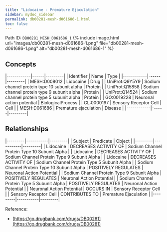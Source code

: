 ```yaml
---
title: "Lidocaine - Premature Ejaculation"
sidebar: mydoc_sidebar
permalink: db00281-mesh-d061686-1.html
toc: false 
---
```



Path ID: `DB00281_MESH_D061686_1`
{% include image.html url="images/db00281-mesh-d061686-1.png" file="db00281-mesh-d061686-1.png" alt="db00281-mesh-d061686-1" %}

## Concepts

|------------|------|---------|
| Identifier | Name | Type    |
|------------|------|---------|
| MESH:D008012 | Lidocaine | Drug |
| UniProt:Q9Y5Y9 | Sodium channel protein type 10 subunit alpha | Protein |
| UniProt:Q15858 | Sodium channel protein type 9 subunit alpha | Protein |
| UniProt:Q14524 | Sodium channel protein type 5 subunit alpha | Protein |
| GO:0019228 | Neuronal action potential | BiologicalProcess |
| CL:0000197 | Sensory Receptor Cell | Cell |
| MESH:D061686 | Premature ejaculation | Disease |
|------------|------|---------|

## Relationships

|---------|-----------|---------|
| Subject | Predicate | Object  |
|---------|-----------|---------|
| Lidocaine | DECREASES ACTIVITY OF | Sodium Channel Protein Type 10 Subunit Alpha |
| Lidocaine | DECREASES ACTIVITY OF | Sodium Channel Protein Type 9 Subunit Alpha |
| Lidocaine | DECREASES ACTIVITY OF | Sodium Channel Protein Type 5 Subunit Alpha |
| Sodium Channel Protein Type 10 Subunit Alpha | POSITIVELY REGULATES | Neuronal Action Potential |
| Sodium Channel Protein Type 9 Subunit Alpha | POSITIVELY REGULATES | Neuronal Action Potential |
| Sodium Channel Protein Type 5 Subunit Alpha | POSITIVELY REGULATES | Neuronal Action Potential |
| Neuronal Action Potential | OCCURS IN | Sensory Receptor Cell |
| Sensory Receptor Cell | CONTRIBUTES TO | Premature Ejaculation |
|---------|-----------|---------|

Reference: 
  - [https://go.drugbank.com/drugs/DB00281](https://go.drugbank.com/drugs/DB00281)
